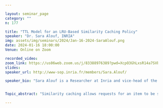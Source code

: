 ```yaml
---

layout: seminar_page
category: ""
n: 177

title: "TTL Model for an LRU-Based Similarity Caching Policy"
speaker: "Dr. Sara Alouf, INRIA" 
img: assets/img/seminars/2024/Jan-16-2024-SaraAlouf.png
date: 2024-01-16 18:00:00 
Venue: Online on Zoom

recorded_video:
zoom_link: https://us06web.zoom.us/j/83388976389?pwd=XcpO3GhLxsR14a7SVbPx33HQQa1jbt.1
slides: 
speaker_url: http://www-sop.inria.fr/members/Sara.Alouf/

speaker_bio: "Sara Alouf is a Researcher at Inria and vice-head of the Network Engineering and Operations group. Prior to joining Inria in March 2004, she held a post-doctoral position at Vrije Universiteit, Amsterdam, within the Optimization of Business Processes group. She received her Habilitation in 2017 from the Université Côte d'Azur, her Ph.D. and M.Sc. from the Université Nice Sophia Antipolis in 2002 and 1999, respectively. She holds an Electrical and Electronics Engineering Degree from the Lebanese University, obtained in 1998. While at Inria, She has been involved in the common labs between Inria and Alcatel-Lucent (now Nokia) and between Inria and Alstom Transport. She was in the board of directors of ACM Sigmetrics (July 2019 - June 2023) and serve/served in the technical program committees of ACM Sigmetrics and MobiHoc, Performance, IEEE Infocom and Globecom, ITC, Valuetools, and WIOPT. She was the general co-chair of the ACM Sigmetrics/IFIP Performance 2016 conference. She is a member of the ACM and ACM Sigmetrics and serves as Area Editor for Elsevier Computer Communications. Her research interests include stochastic modeling and performance evaluation of communication networks. "


Topic_abstract: "Similarity caching allows requests for an item to be served by a similar item. Applications include recommendation systems, multimedia retrieval, and machine learning. Recently, many similarity caching policies have been proposed, like SIM-LRU and its generalization RND-LRU, but the performance analysis of their hit ratio is still wanting. In this talk, we show how to extend the popular time-to-live approximation in classic caching to similarity caching. In particular, we propose a method to estimate the hit ratio of the similarity caching policy RND-LRU. Our method, the RND-TTL approximation, introduces the RND-TTL cache model and then tunes its parameters in such a way as to mimic the behavior of RND-LRU. The parameter tuning involves solving a fixed point system of equations for which we provide an algorithm for numerical resolution and sufficient conditions for its convergence. Our approach for approximating the hit ratio of RND-LRU is evaluated on both synthetic and real-world traces."

---
```



